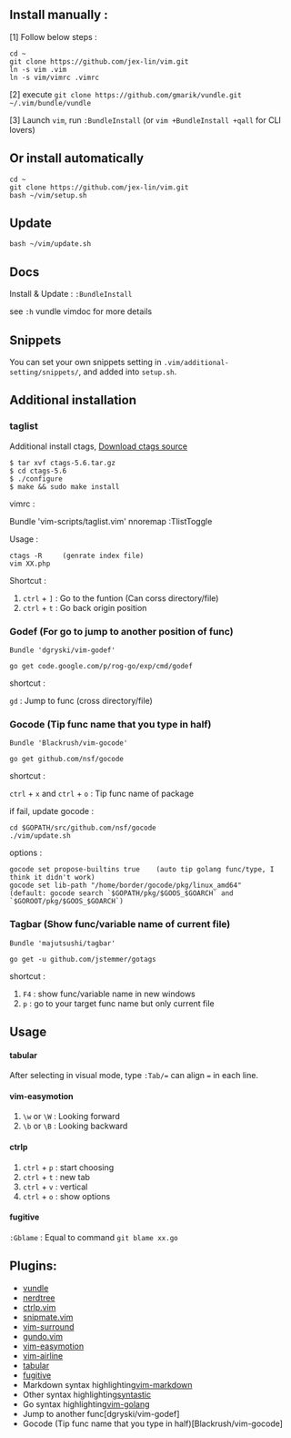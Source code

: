 ## Install manually :

[1] Follow below steps :

    cd ~
    git clone https://github.com/jex-lin/vim.git
    ln -s vim .vim
    ln -s vim/vimrc .vimrc

[2] execute `git clone https://github.com/gmarik/vundle.git ~/.vim/bundle/vundle`

[3] Launch `vim`, run `:BundleInstall` (or `vim +BundleInstall +qall` for CLI lovers)

## Or install automatically

    cd ~
    git clone https://github.com/jex-lin/vim.git
    bash ~/vim/setup.sh

## Update

    bash ~/vim/update.sh

## Docs

Install & Update : `:BundleInstall`

see `:h` vundle vimdoc for more details

## Snippets

You can set your own snippets setting in `.vim/additional-setting/snippets/`, and added into `setup.sh`.

## Additional installation

### taglist

Additional install ctags, [Download ctags source](http://ctags.sourceforge.net/)

    $ tar xvf ctags-5.6.tar.gz
    $ cd ctags-5.6
    $ ./configure
    $ make && sudo make install

vimrc :

   Bundle 'vim-scripts/taglist.vim'
   nnoremap <silent> <F4> :TlistToggle<CR>

Usage :

    ctags -R     (genrate index file)
    vim XX.php

Shortcut :

1.  `ctrl` + `]` : Go to the funtion (Can corss directory/file)
2. `ctrl` + `t` : Go back origin position

### Godef (For go to jump to another position of func)

    Bundle 'dgryski/vim-godef'

    go get code.google.com/p/rog-go/exp/cmd/godef

shortcut :

`gd` : Jump to func (cross directory/file)

### Gocode (Tip func name that you type in half)

    Bundle 'Blackrush/vim-gocode'

    go get github.com/nsf/gocode

shortcut :

`ctrl` + `x` and `ctrl` + `o` : Tip func name of package

if fail, update gocode :

    cd $GOPATH/src/github.com/nsf/gocode
    ./vim/update.sh

options :

    gocode set propose-builtins true    (auto tip golang func/type, I think it didn't work)
    gocode set lib-path "/home/border/gocode/pkg/linux_amd64"       (default: gocode search `$GOPATH/pkg/$GOOS_$GOARCH` and `$GOROOT/pkg/$GOOS_$GOARCH`)

### Tagbar (Show func/variable name of current file)

    Bundle 'majutsushi/tagbar'

    go get -u github.com/jstemmer/gotags

shortcut :

1. `F4` : show func/variable name in new windows
2. `p` :  go to your target func name but only current file

## Usage

#### tabular

After selecting in visual mode, type `:Tab/=` can align `=` in each line.

#### vim-easymotion

1. `\w` or `\W` : Looking forward
2. `\b` or `\B` : Looking backward

#### ctrlp

1. `ctrl` + `p` : start choosing
2. `ctrl` + `t` : new tab
3. `ctrl` + `v` : vertical
4. `ctrl` + `o` : show options

#### fugitive

`:Gblame` : Equal to command `git blame xx.go`

## Plugins:

* [vundle](https://github.com/gmarik/vundle)
* [nerdtree](https://github.com/scrooloose/nerdtree)
* [ctrlp.vim](https://github.com/kien/ctrlp.vim)
* [snipmate.vim](https://github.com/msanders/snipmate.vim)
* [vim-surround](https://github.com/tpope/vim-surround)
* [gundo.vim](https://github.com/sjl/gundo.vim)
* [vim-easymotion](https://github.com/Lokaltog/vim-easymotion)
* [vim-airline](https://github.com/bling/vim-airline)
* [tabular](https://github.com/godlygeek/tabular)
* [fugitive](https://github.com/tpope/vim-fugitive)
* Markdown syntax highlighting[vim-markdown](https://github.com/plasticboy/vim-markdown.git)
* Other syntax highlighting[syntastic](https://github.com/scrooloose/syntastic.git)
* Go syntax highlighting[vim-golang](https://github.com/jnwhiteh/vim-golang.git)
* Jump to another func[dgryski/vim-godef]
* Gocode (Tip func name that you type in half)[Blackrush/vim-gocode]
